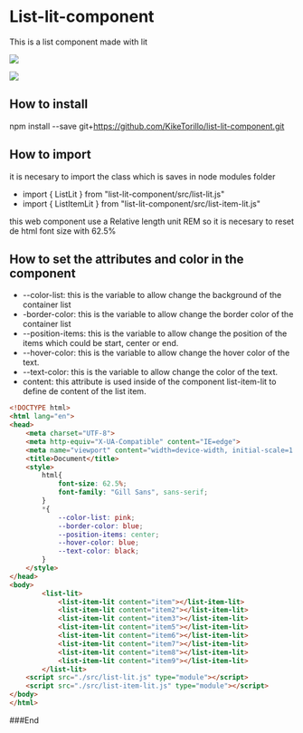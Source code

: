 # List-lit-component

This is a list component made with lit

![](https://github.com/KikeTorillo/imagenes/blob/main/List-component.png?raw=true)

![](https://github.com/KikeTorillo/imagenes/blob/main/List-component2.png?raw=true)

## How to install

npm install --save git+https://github.com/KikeTorillo/list-lit-component.git

## How to import

it is necesary to import the class which is saves in node modules folder

- import { ListLit } from "list-lit-component/src/list-lit.js"
- import { ListItemLit } from "list-lit-component/src/list-item-lit.js"

this web component use a Relative length unit REM so it is necesary to reset de html font size with 62.5%

## How to set the attributes and color in the component  

- --color-list: this is the variable to allow change the background of the container list
- -border-color: this is the variable to allow change the border color of the container list
- --position-items: this is the variable to allow change the position of the items which could be start, center or end.
- --hover-color: this is the variable to allow change the hover color of the text.
- --text-color: this is the variable to allow change the color of the text.
- content: this attribute is used inside of the component list-item-lit to define de content of the list item.


```html
<!DOCTYPE html>
<html lang="en">
<head>
    <meta charset="UTF-8">
    <meta http-equiv="X-UA-Compatible" content="IE=edge">
    <meta name="viewport" content="width=device-width, initial-scale=1.0">
    <title>Document</title>
    <style>
        html{
            font-size: 62.5%;
            font-family: "Gill Sans", sans-serif;
        }
        *{
            --color-list: pink;
            --border-color: blue;
            --position-items: center;
            --hover-color: blue;
            --text-color: black;
        }
    </style>
</head>
<body>
        <list-lit>
            <list-item-lit content="item"></list-item-lit> 
            <list-item-lit content="item2"></list-item-lit> 
            <list-item-lit content="item3"></list-item-lit> 
            <list-item-lit content="item5"></list-item-lit> 
            <list-item-lit content="item6"></list-item-lit> 
            <list-item-lit content="item7"></list-item-lit> 
            <list-item-lit content="item8"></list-item-lit> 
            <list-item-lit content="item9"></list-item-lit> 
        </list-lit>
    <script src="./src/list-lit.js" type="module"></script>
    <script src="./src/list-item-lit.js" type="module"></script>
</body>
</html>
```

###End
